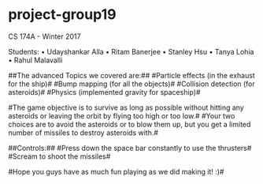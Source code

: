 # project-group19

CS 174A - Winter 2017

Students:
• Udayshankar Alla
• Ritam Banerjee
• Stanley Hsu
• Tanya Lohia
• Rahul Malavalli



##The advanced Topics we covered are:##
#Particle effects (in the exhaust for the ship)#
#Bump mapping (for all the objects)#
#Collision detection (for asteroids)#
#Physics (implemented gravity for spaceship)#

#The game objective is to survive as long as possible without hitting any asteroids or leaving the orbit by flying too high or too low.#
#Your two choices are to avoid the asteroids or to blow them up, but you get a limited number of missiles to destroy asteroids with.#

##Controls:##
#Press down the space bar constantly to use the thrusters#
#Scream to shoot the missiles#

#Hope you guys have as much fun playing as we did making it! :)#